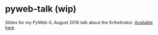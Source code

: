 # pyweb-talk (wip)

Slides for my PyWeb-IL August 2016 talk about the Krihelinator. [Available here](https://rawgit.com/Nagasaki45/pyweb-talk/master/index.html).
